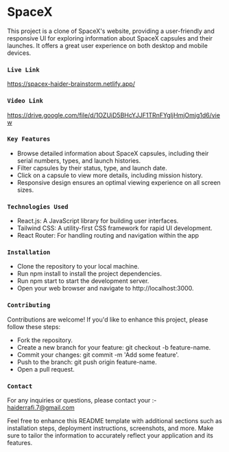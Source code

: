# SpaceX

This project is a clone of SpaceX's website, providing a user-friendly and responsive UI for exploring information about SpaceX capsules and their launches. It offers a great user experience on both desktop and mobile devices.

### `Live Link`
https://spacex-haider-brainstorm.netlify.app/

### `Video Link`
https://drive.google.com/file/d/1OZUiD5BHcYJJF1TRnFYgIjHmjOmjg1d6/view

### `Key Features`
* Browse detailed information about SpaceX capsules, including their serial numbers, types, and launch histories.
* Filter capsules by their status, type, and launch date.
* Click on a capsule to view more details, including mission history.
* Responsive design ensures an optimal viewing experience on all screen sizes.

### `Technologies Used`
* React.js: A JavaScript library for building user interfaces.
* Tailwind CSS: A utility-first CSS framework for rapid UI development.
* React Router: For handling routing and navigation within the app

### `Installation`
* Clone the repository to your local machine.
* Run npm install to install the project dependencies.
* Run npm start to start the development server.
* Open your web browser and navigate to http://localhost:3000.

### `Contributing`
Contributions are welcome! If you'd like to enhance this project, please follow these steps:

* Fork the repository.
* Create a new branch for your feature: git checkout -b feature-name.
* Commit your changes: git commit -m 'Add some feature'.
* Push to the branch: git push origin feature-name.
* Open a pull request.

### `Contact`
For any inquiries or questions, please contact your :- haiderrafi.7@gmail.com

Feel free to enhance this README template with additional sections such as installation steps, deployment instructions, screenshots, and more. Make sure to tailor the information to accurately reflect your application and its features.